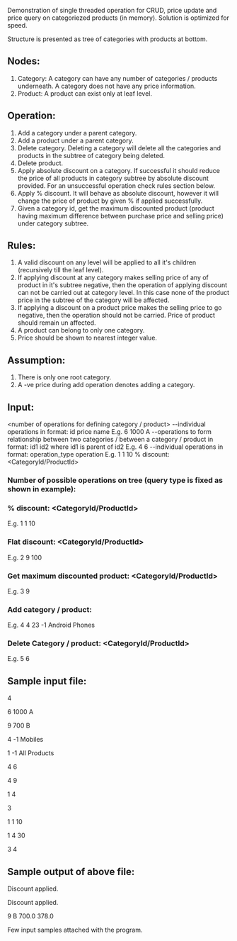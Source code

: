 Demonstration of single threaded operation for CRUD, price update and price query on categoriezed products (in memory).
Solution is optimized for speed.

Structure is presented as tree of categories with products at bottom.

## Nodes:
1. Category: A category can have any number of categories / products underneath. A category does not have any price information.
2. Product: A product can exist only at leaf level.

## Operation:
1. Add a category under a parent category.
2. Add a product under a parent category.
3. Delete category. Deleting a category will delete all the categories and products in the subtree of category being deleted.
4. Delete product.
5. Apply absolute discount on a category. If successful it should reduce the price of all products in category subtree by absolute discount provided.
   For an unsuccessful operation check rules section below.
6. Apply % discount. It will behave as absolute discount, however it will change the price of product by given % if applied successfully.
7. Given a category id, get the maximum discounted product (product having maximum difference between purchase price and selling price) under
   category subtree.

## Rules:
1. A valid discount on any level will be applied to all it's children (recursively till the leaf level).
2. If applying discount at any category makes selling price of any of product in it's subtree negative, 
   then the operation of applying discount can not be carried out at category level. 
   In this case none of the product price in the subtree of the category will be affected.
3. If applying a discount on a product price makes the selling price to go negative, then the operation should not be carried.
   Price of product should remain un affected.
4. A product can belong to only one category.
5. Price should be shown to nearest integer value.
   
## Assumption:
1. There is only one root category.
2. A -ve price during add operation denotes adding a category.

## Input:

<number of operations for defining category / product>
--individual operations in format:
id price name
E.g.
6 1000 A
--operations to form relationship between two categories / between a category / product in format:
id1 id2
where id1 is parent of id2
E.g.
4 6
<number of operations tree>
--individual operations in format:
operation_type operation
E.g.
1 1 10
% discount: <QueryType> <CategoryId/ProductId> <Discount Percent>

### Number of possible operations on tree (query type is fixed as shown in example):

### % discount: <QueryType> <CategoryId/ProductId> <Discount Percent>
E.g. 1 1 10

### Flat discount: <QueryType> <CategoryId/ProductId> <Flat Amount>
E.g. 2 9 100

### Get maximum discounted product: <QueryType> <CategoryId/ProductId>
E.g. 3 9

### Add category / product: <QueryType> <ParentCategotryId> <NewNodeId> <Price> <NewNodeName>
E.g. 4 4 23 -1 Android Phones

### Delete Category / product: <QueryType> <CategoryId/ProductId>
E.g. 5 6


## Sample input file:

4

6 1000 A

9 700 B

4 -1 Mobiles

1 -1 All Products

4 6

4 9

1 4

3

1 1 10

1 4 30

3 4

## Sample output of above file:

Discount applied.

Discount applied.

9 B 700.0 378.0

Few input samples attached with the program.
